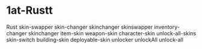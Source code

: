 # 1at-Rustt
Rust skin-swapper skin-changer skinchanger skinswapper inventory-changer skinchanger item-skin weapon-skin character-skin unlock-all-skins skin-switch building-skin deployable-skin unlocker unlockAll unlock-all
